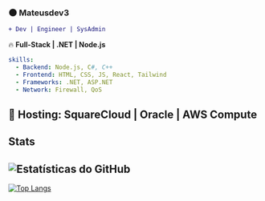 ### 🌑 **Mateusdev3**  
```diff
+ Dev | Engineer | SysAdmin
```

🔥 **Full-Stack | .NET | Node.js**

```yaml
skills:
  - Backend: Node.js, C#, C++
  - Frontend: HTML, CSS, JS, React, Tailwind
  - Frameworks: .NET, ASP.NET
  - Network: Firewall, QoS
```

🚀 **Hosting: SquareCloud | Oracle | AWS Compute**  
---
 **Stats**  
---
![Estatísticas do GitHub](https://github-readme-stats.vercel.app/api?username=Mateusdev3&show_icons=true&theme=radical)
---
[![Top Langs](https://github-readme-stats.vercel.app/api/top-langs/?username=Mateusdev3&layout=donut)](https://github.com/Mateusdev3/github-readme-stats)





